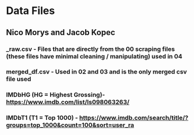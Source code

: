 # Data Files
## Nico Morys and Jacob Kopec
###
### _raw.csv - Files that are directly from the 00 scraping files (these files have minimal cleaning / manipulating) used in 04 
### merged_df.csv - Used in 02 and 03 and is the only merged csv file used 
###
### IMDbHG (HG = Highest Grossing)- https://www.imdb.com/list/ls098063263/
### IMDbT1 (T1 = Top 1000) - https://www.imdb.com/search/title/?groups=top_1000&count=100&sort=user_ra
